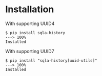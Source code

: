 # Installation

With supporting UUID4

<!-- termynal -->

```
$ pip install sqla-history
---> 100%
Installed
```

With supporting UUID7

<!-- termynal -->

```
$ pip install "sqla-history[uuid-utils]"
---> 100%
Installed
```
